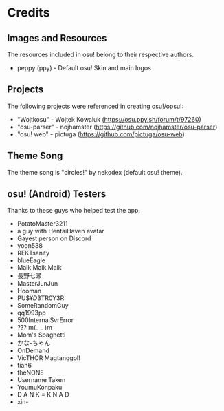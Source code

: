 Credits
=======

Images and Resources
------
The resources included in osu! belong to their respective authors.

* peppy (ppy) - Default osu! Skin and main logos

Projects
--------
The following projects were referenced in creating osu!/opsu!:

* "Wojtkosu" - Wojtek Kowaluk (https://osu.ppy.sh/forum/t/97260)
* "osu-parser" - nojhamster (https://github.com/nojhamster/osu-parser)
* "osu! web" - pictuga (https://github.com/pictuga/osu-web)

Theme Song
----------
The theme song is "circles!" by nekodex (default osu! theme).

osu! (Android) Testers
----------------------
Thanks to these guys who helped test the app.

* PotatoMaster3211
* a guy with HentaiHaven avatar
* Gayest person on Discord
* yoon538
* REKTsanity
* blueEagle
* Maik Maik Maik
* 長野七瀬
* MasterJunJun
* Hooman
* PU$$¥D3$TR0Y3R
* SomeRandomGuy
* qq1993pp
* 500InternalSvrError
* ??? m(_ _ )m
* Mom's Spaghetti
* かな-ちゃん
* OnDemand
* VicTHOR Magtanggol!
* tian6
* theNONE
* Username Taken
* YoumuKonpaku
* D A N K = K N A D
* xin-
